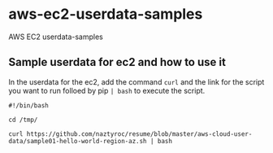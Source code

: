 # aws-ec2-userdata-samples
AWS EC2 userdata-samples



## Sample userdata for ec2 and how to use it

In the userdata for the ec2, add the command `curl` and the link for the script you want to run folloed by pip `| bash` to execute the script. 


```
#!/bin/bash

cd /tmp/

curl https://github.com/naztyroc/resume/blob/master/aws-cloud-user-data/sample01-hello-world-region-az.sh | bash
```
